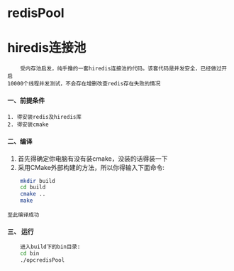 # redisPool
# hiredis连接池
```
    受内存池启发，纯手撸的一套hiredis连接池的代码。该套代码是并发安全，已经做过开启
10000个线程并发测试，不会存在增删改查redis存在失败的情况
```
#### 一、前提条件
    1. 得安装redis及hiredis库
    2. 得安装cmake
#### 二、编译
1. 首先得确定你电脑有没有装cmake，没装的话得装一下
2. 采用CMake外部构建的方法，所以你得输入下面命令:
``` bash
    mkdir build
    cd build
    cmake ..
    make
```
    至此编译成功
#### 三、 运行
``` bash
    进入build下的bin目录:
    cd bin
    ./opcredisPool
```